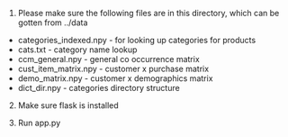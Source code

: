 1. Please make sure the following files are in this directory, which can be gotten from ../data

* categories_indexed.npy - for looking up categories for products
* cats.txt - category name lookup
* ccm_general.npy - general co occurrence matrix
* cust_item_matrix.npy - customer x purchase matrix
* demo_matrix.npy - customer x demographics matrix
* dict_dir.npy - categories directory structure

2. Make sure flask is installed

3. Run app.py 